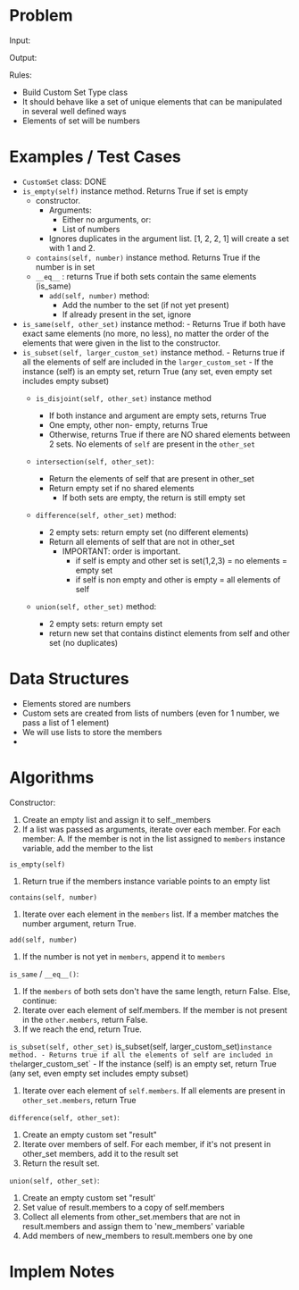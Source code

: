 # Problem
Input:

Output:

Rules:
- Build Custom Set Type class
- It should behave like a set of unique elements that can be manipulated in several well defined ways
- Elements of set will be numbers


# Examples / Test Cases
- `CustomSet` class:
DONE
- `is_empty(self)` instance method. Returns True if set is empty
    - constructor.
        - Arguments:
            - Either no arguments, or:
            - List of numbers
        - Ignores duplicates in the argument list. [1, 2, 2, 1] will create a set with 1 and 2.
    - `contains(self, number)` instance method. Returns True if the number is in set
    - `__eq__` : returns True if both sets contain the same elements (is_same)
      - `add(self, number)` method:
        - Add the number to the set (if not yet present)
        - If already present in the set, ignore
- `is_same(self, other_set)` instance method:
        - Returns True if both have exact same elements (no more, no less), no matter the order of the elements that were given in the list to the constructor.
- `is_subset(self, larger_custom_set)` instance method.
        - Returns true if all the elements of self are included in the `larger_custom_set`
        - If the instance (self) is an empty set, return True (any set, even empty set includes empty subset)
    - `is_disjoint(self, other_set)` instance method
        - If both instance and argument are empty sets, returns True
        - One empty, other non- empty, returns True
        - Otherwise, returns True if there are NO shared elements between 2 sets. No elements of `self` are present in the `other_set`

    - `intersection(self, other_set)`:
        - Return the elements of self that are present in other_set
        - Return empty set if no shared elements
            - If both sets are empty, the return is still empty set


    - `difference(self, other_set)` method:
        - 2 empty sets: return empty set (no different elements)
        - Return all elements of self that are not in other_set
            - IMPORTANT: order is important.
                - if self is empty and other set is set(1,2,3) = no elements = empty set
                - if self is non empty and other is empty = all elements of self

    - `union(self, other_set)` method:
        - 2 empty sets: return empty set
        - return new set that contains distinct elements from self and other set (no duplicates)



# Data Structures
- Elements stored are numbers
- Custom sets are created from lists of numbers (even for 1 number, we pass a list of 1 element)
- We will use lists to store the members
-



# Algorithms
Constructor:
1. Create an empty list and assign it to self._members
2. If a list was passed as arguments, iterate over each member. For each member:
    A. If the member is not in the list assigned to `members` instance variable, add the member to the list

`is_empty(self)`
1. Return true if the members instance variable points to an empty list

`contains(self, number)`
1. Iterate over each element in the `members` list. If a member matches the number argument, return True.

`add(self, number)`
1. If the number is not yet in `members`, append it to `members`

`is_same` / `__eq__()`:
1. If the `members` of both sets don't have the same length, return False. Else, continue:
2. Iterate over each element of self.members. If the member is not present in the `other.members`, return False.
3. If we reach the end, return True.

`is_subset(self, other_set)`
is_subset(self, larger_custom_set)` instance method.
        - Returns true if all the elements of self are included in the `larger_custom_set`
        - If the instance (self) is an empty set, return True (any set, even empty set includes empty subset)

1. Iterate over each element of `self.members`. If all elements are present in `other_set.members`, return True


`difference(self, other_set)`:
1. Create an empty custom set "result"
2. Iterate over members of self. For each member, if it's not present in other_set members, add it to the result set
3. Return the result set.




`union(self, other_set)`:
1. Create an empty custom set "result'
2. Set value of result.members to a copy of self.members
3. Collect all elements from other_set.members that are not in result.members and assign them to 'new_members' variable
4. Add members of new_members to result.members one by one



# Implem Notes